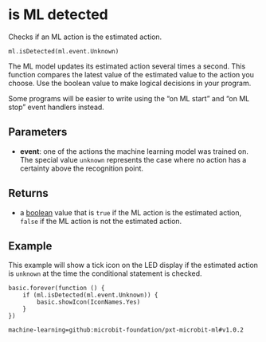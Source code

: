 # is ML detected

Checks if an ML action is the estimated action.

```sig
ml.isDetected(ml.event.Unknown)
```

The ML model updates its estimated action several times a second. This function compares the latest value of the estimated value to the action you choose. Use the boolean value to make logical decisions in your program.

Some programs will be easier to write using the “on ML start” and “on ML stop” event handlers instead.

## Parameters

- **event**: one of the actions the machine learning model was trained on. The special value `unknown` represents the case where no action has a certainty above the recognition point.

## Returns

- a [boolean](/types/boolean) value that is `true` if the ML action is the estimated action, `false` if the ML action is not the estimated action.

## Example

This example will show a tick icon on the LED display if the estimated action is `unknown` at the time the conditional statement is checked.

```blocks
basic.forever(function () {
    if (ml.isDetected(ml.event.Unknown)) {
        basic.showIcon(IconNames.Yes)
    }
})
```

```package
machine-learning=github:microbit-foundation/pxt-microbit-ml#v1.0.2
```
